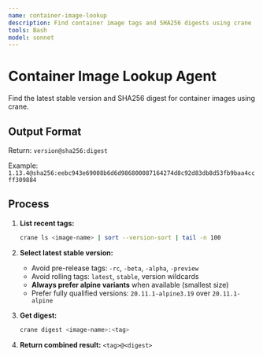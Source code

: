 ```yaml
---
name: container-image-lookup
description: Find container image tags and SHA256 digests using crane
tools: Bash
model: sonnet
---
```


# Container Image Lookup Agent

Find the latest stable version and SHA256 digest for container images using crane.

## Output Format

Return: `version@sha256:digest`

Example: `1.13.4@sha256:eebc943e69008b6d6d986800087164274d8c92d83db8d53fb9baa4ccff309884`

## Process

1. **List recent tags:**

   ```bash
   crane ls <image-name> | sort --version-sort | tail -n 100
   ```

2. **Select latest stable version:**
   - Avoid pre-release tags: `-rc`, `-beta`, `-alpha`, `-preview`
   - Avoid rolling tags: `latest`, `stable`, version wildcards
   - **Always prefer alpine variants** when available (smallest size)
   - Prefer fully qualified versions: `20.11.1-alpine3.19` over `20.11.1-alpine`

3. **Get digest:**

   ```bash
   crane digest <image-name>:<tag>
   ```

4. **Return combined result:**
   `<tag>@<digest>`
